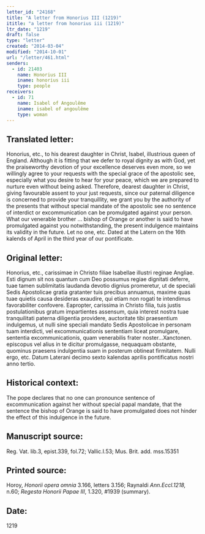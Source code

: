 ```yaml
---
letter_id: "24168"
title: "A letter from Honorius III (1219)"
ititle: "a letter from honorius iii (1219)"
ltr_date: "1219"
draft: false
type: "letter"
created: "2014-03-04"
modified: "2014-10-01"
url: "/letter/461.html"
senders:
  - id: 21403
    name: Honorius III
    iname: honorius iii
    type: people
receivers:
  - id: 71
    name: Isabel of Angoulême
    iname: isabel of angoulême
    type: woman
---
```

<h2> Translated letter:</h2>Honorius, etc., to his dearest daughter in Christ, Isabel, illustrious queen of England.
Although it is fitting that we defer to royal dignity as with God, yet the praiseworthy devotion of your excellence deserves even more, so we willingly agree to your requests with the special grace of the apostolic see, especially what you desire to hear for your peace, which we are prepared to nurture even without being asked.  Therefore, dearest daughter in Christ, giving favourable assent to your just requests, since our paternal diligence is concerned to provide your tranquillity, we grant you by the authority of the presents that without special mandate of the apostolic see no sentence of interdict or excommunication can be promulgated against your person.  What our venerable brother ... bishop of Orange or another is said to have promulgated against you notwithstanding, the present indulgence maintains its validity in the future.  Let no one, etc.
Dated at the Latern on the 16th kalends of April in the third year of our pontificate.
<h2 class="mt-4"> Original letter:</h2>Honorius, etc., carissimae in Christo filiae Isabellae illustri reginae Angliae.
Esti dignum sit nos quantum cum Deo possumus regiae dignitati deferre, tuae tamen sublimitatis laudanda devotio dignius promeretur, ut de speciali Sedis Apostolicae gratia gratanter tuis precibus annuamus, maxime quas tuae quietis causa desideras exaudire, qui etiam non rogati te intendimus favorabiliter confovere. Eapropter, carissima in Christo filia, tuis justis postulationibus gratum impartientes assensum, quia interest nostra tuae tranquilitati paterna diligentia providere, auctoritate tibi praesentium indulgemus, ut nulli sine speciali mandato Sedis Apostolicae in personam tuam interdicti, vel excommunicationis sententiam liceat promulgare, sententia excommunicationis, quam venerabilis frater noster...Xanctonen. episcopus vel alius in te dicitur promulgasse, nequaquam obstante, quominus praesens indulgentia suam in posterum obtineat firmitatem. Nulli ergo, etc. Datum Laterani decimo sexto kalendas aprilis pontificatus nostri anno tertio.
<h2 class="mt-4"> Historical context:</h2>The pope declares that no one can pronounce sentence of excommunication against her without special papal mandate, that the sentence the bishop of Orange is said to have promulgated does not hinder the effect of this indulgence in the future.
<h2 class="mt-4"> Manuscript source:</h2>Reg. Vat. lib.3, epist.339, fol.72; Vallic.I.53; Mus. Brit. add. mss.15351
<h2 class="mt-4"> Printed source:</h2><p>Horoy, <em>Honorii opera omnia</em> 3.166, letters 3.156; Raynaldi <em>Ann.Eccl.1218,</em> n.60; <em>Regesta Honorii Papae III</em>, 1.320, #1939 (summary).</p><h2 class="mt-4"> Date:</h2>1219